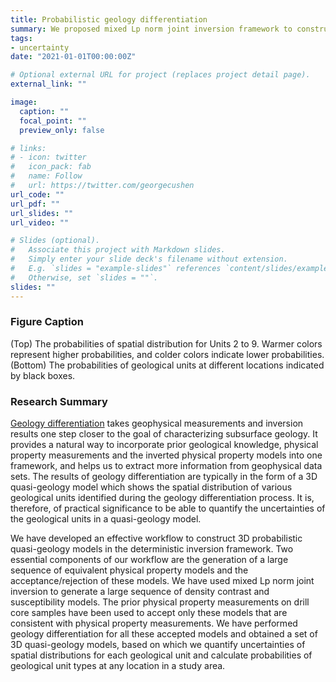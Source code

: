 ```yaml
---
title: Probabilistic geology differentiation
summary: We proposed mixed Lp norm joint inversion framework to construct 3D probabilistic subsurface geological units
tags:
- uncertainty
date: "2021-01-01T00:00:00Z"

# Optional external URL for project (replaces project detail page).
external_link: ""

image:
  caption: ""
  focal_point: ""
  preview_only: false

# links:
# - icon: twitter
#   icon_pack: fab
#   name: Follow
#   url: https://twitter.com/georgecushen
url_code: ""
url_pdf: ""
url_slides: ""
url_video: ""

# Slides (optional).
#   Associate this project with Markdown slides.
#   Simply enter your slide deck's filename without extension.
#   E.g. `slides = "example-slides"` references `content/slides/example-slides.md`.
#   Otherwise, set `slides = ""`.
slides: ""
---
```


### Figure Caption
(Top) The probabilities of spatial distribution for Units 2 to 9. Warmer colors represent higher probabilities, and colder colors indicate lower probabilities. (Bottom) The probabilities of geological units at different locations indicated by black boxes.

### Research Summary
[Geology differentiation](https://sites.google.com/view/jiajiasun/research/geology-differentiation) takes geophysical measurements and inversion results one step closer to the goal of characterizing subsurface geology. It provides a natural way to incorporate prior geological knowledge, physical property measurements and the inverted physical property models into one framework, and helps us to extract more information from geophysical data sets. The results of geology differentiation are typically in the form of a 3D quasi-geology model which shows the spatial distribution of various geological units identified during the geology differentiation process. It is, therefore, of practical significance to be able to quantify the uncertainties of the geological units in a quasi-geology model.

We have developed an effective workflow to construct 3D probabilistic quasi-geology models in the deterministic inversion framework. Two essential components of our workflow are the generation of a large sequence of equivalent physical property models and the acceptance/rejection of these models. We have used mixed Lp norm joint inversion to generate a large sequence of density contrast and susceptibility models. The prior physical property measurements on drill core samples have been used to accept only these models that are consistent with physical property measurements. We have performed geology differentiation for all these accepted models and obtained a set of 3D quasi-geology models, based on which we quantify uncertainties of spatial distributions for each geological unit and calculate probabilities of geological unit types at any location in a study area.
